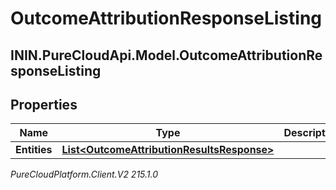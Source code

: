 # OutcomeAttributionResponseListing

## ININ.PureCloudApi.Model.OutcomeAttributionResponseListing

## Properties

|Name | Type | Description | Notes|
|------------ | ------------- | ------------- | -------------|
| **Entities** | [**List&lt;OutcomeAttributionResultsResponse&gt;**](OutcomeAttributionResultsResponse) |  | [optional] |



_PureCloudPlatform.Client.V2 215.1.0_
